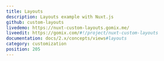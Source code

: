 ```yaml
---
title: Layouts
description: Layouts example with Nuxt.js
github: custom-layouts
livedemo: https://nuxt-custom-layouts.gomix.me/
liveedit: https://gomix.com/#!/project/nuxt-custom-layouts
documentation: docs/2.x/concepts/views#layouts
category: customization
position: 205
---
```

